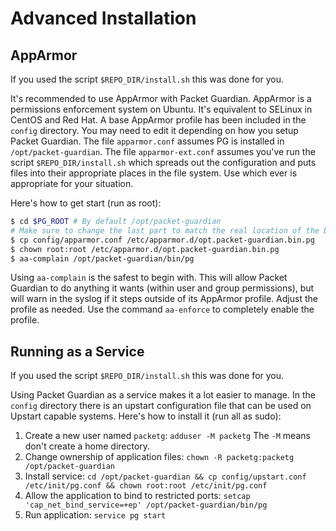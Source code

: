 # Advanced Installation

## AppArmor

If you used the script `$REPO_DIR/install.sh` this was done for you.

It's recommended to use AppArmor with Packet Guardian. AppArmor is a permissions enforcement system on Ubuntu. It's equivalent to SELinux in CentOS and Red Hat. A base AppArmor profile has been included in the `config` directory. You may need to edit it depending on how you setup Packet Guardian. The file `apparmor.conf` assumes PG is installed in `/opt/packet-guardian`. The file `apparmor-ext.conf` assumes you've run the script `$REPO_DIR/install.sh` which spreads out the configuration and puts files into their appropriate places in the file system. Use which ever is appropriate for your situation.

Here's how to get start (run as root):

```bash
$ cd $PG_ROOT # By default /opt/packet-guardian
# Make sure to change the last part to match the real location of the binary
$ cp config/apparmor.conf /etc/apparmor.d/opt.packet-guardian.bin.pg
$ chown root:root /etc/apparmor.d/opt.packet-guardian.bin.pg
$ aa-complain /opt/packet-guardian/bin/pg
```

Using `aa-complain` is the safest to begin with. This will allow Packet Guardian to do anything it wants (within user and group permissions), but will warn in the syslog if it steps outside of its AppArmor profile. Adjust the profile as needed. Use the command `aa-enforce` to completely enable the profile.

## Running as a Service

If you used the script `$REPO_DIR/install.sh` this was done for you.

Using Packet Guardian as a service makes it a lot easier to manage. In the `config` directory there is an upstart configuration file that can be used on Upstart capable systems. Here's how to install it (run all as sudo):

1. Create a new user named `packetg`: `adduser -M packetg` The `-M` means don't create a home directory.
2. Change ownership of application files: `chown -R packetg:packetg /opt/packet-guardian`
3. Install service: `cd /opt/packet-guardian && cp config/upstart.conf /etc/init/pg.conf && chown root:root /etc/init/pg.conf`
4. Allow the application to bind to restricted ports: `setcap 'cap_net_bind_service=+ep' /opt/packet-guardian/bin/pg`
5. Run application: `service pg start`
